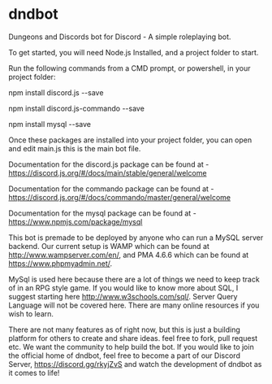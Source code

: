 # dndbot
Dungeons and Discords bot for Discord - A simple roleplaying bot.

To get started, you will need Node.js Installed, and a project folder to start.

Run the following commands from a CMD prompt, or powershell, in your project folder:


npm install discord.js --save

npm install discord.js-commando --save

npm install mysql --save


Once these packages are installed into your project folder, you can open and edit main.js
this is the main bot file.


Documentation for the discord.js package can be found at - https://discord.js.org/#/docs/main/stable/general/welcome

Documentation for the commando package can be found at - https://discord.js.org/#/docs/commando/master/general/welcome

Documentation for the mysql package can be found at - https://www.npmjs.com/package/mysql


This bot is premade to be deployed by anyone who can run a MySQL server backend.
Our current setup is WAMP which can be found at http://www.wampserver.com/en/, and
PMA 4.6.6 which can be found at https://www.phpmyadmin.net/.


MySql is used here because there are a lot of things we need to keep track of in an RPG style game.
If you would like to know more about SQL, I suggest starting here http://www.w3schools.com/sql/.
Server Query Language will not be covered here. There are many online resources if you wish to learn.


There are not many features as of right now, but this is just a building platform for others to create and share ideas.
feel free to fork, pull request etc. We want the community to help build the bot. If you would like to join the official home of dndbot, feel free to become a part of our Discord Server, https://discord.gg/rkyjZvS and watch the development of dndbot as it comes to life!
